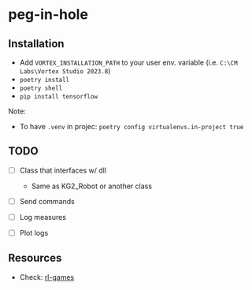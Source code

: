 # peg-in-hole

## Installation
- Add `VORTEX_INSTALLATION_PATH` to your user env. variable (i.e. `C:\CM Labs\Vortex Studio 2023.8`)
- `poetry install`
- `poetry shell`
- `pip install tensorflow`

Note:
- To have `.venv` in projec: `poetry config virtualenvs.in-project true`

## TODO
- [ ] Class that interfaces w/ dll
  - Same as KG2_Robot or another class

- [ ] Send commands
- [ ] Log measures
- [ ] Plot logs

## Resources
- Check: [rl-games](https://github.com/Denys88/rl_games)